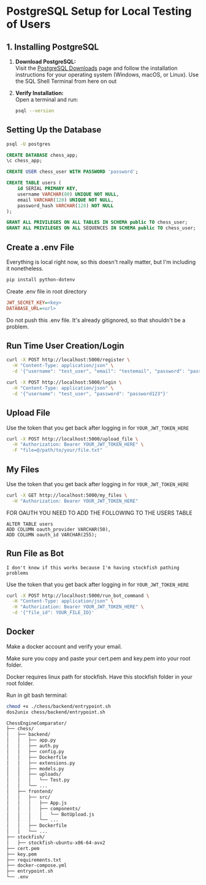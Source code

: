 # PostgreSQL Setup for Local Testing of Users

## 1. Installing PostgreSQL

1. **Download PostgreSQL:**  
   Visit the [PostgreSQL Downloads](https://www.postgresql.org/download/) page and follow the installation instructions for your operating system (Windows, macOS, or Linux).
   Use the SQL Shell Terminal from here on out

2. **Verify Installation:**  
   Open a terminal and run:
   ```bash
   psql --version
   ```

## Setting Up the Database
```bash 
psql -U postgres
```

```sql
CREATE DATABASE chess_app;
\c chess_app;
```

```sql
CREATE USER chess_user WITH PASSWORD 'password';
```

```sql
CREATE TABLE users (
    id SERIAL PRIMARY KEY,
    username VARCHAR(80) UNIQUE NOT NULL,
    email VARCHAR(120) UNIQUE NOT NULL,
    password_hash VARCHAR(128) NOT NULL
);
```

```sql
GRANT ALL PRIVILEGES ON ALL TABLES IN SCHEMA public TO chess_user;
GRANT ALL PRIVILEGES ON ALL SEQUENCES IN SCHEMA public TO chess_user;
```

## Create a .env File
Everything is local right now, so this doesn't really matter, but I'm including it nonetheless. 
```bash
pip install python-dotenv
```
Create .env file in root directory  
```ini
JWT_SECRET_KEY=<key>
DATABASE_URL=<url>
```
Do not push this .env file. It's already gitignored, so that shouldn't be a problem. 

## Run Time User Creation/Login
```bash
curl -X POST http://localhost:5000/register \
  -H "Content-Type: application/json" \
  -d '{"username": "test_user", "email": "testemail", "password": "password123"}'
```
```bash
curl -X POST http://localhost:5000/login \
  -H "Content-Type: application/json" \
  -d '{"username": "test_user", "password": "password123"}'
```

## Upload File
Use the token that you get back after logging in for `YOUR_JWT_TOKEN_HERE`
```bash
curl -X POST http://localhost:5000/upload_file \
  -H "Authorization: Bearer YOUR_JWT_TOKEN_HERE" \
  -F "file=@/path/to/your/file.txt"
```

## My Files
Use the token that you get back after logging in for `YOUR_JWT_TOKEN_HERE`
```bash 
curl -X GET http://localhost:5000/my_files \
  -H "Authorization: Bearer YOUR_JWT_TOKEN_HERE"
```
FOR OAUTH YOU NEED TO ADD THE FOLLOWING TO THE USERS TABLE
```
ALTER TABLE users 
ADD COLUMN oauth_provider VARCHAR(50),
ADD COLUMN oauth_id VARCHAR(255);
```

## Run File as Bot
`I don't know if this works because I'm having stockfish pathing problems`  

Use the token that you get back after logging in for `YOUR_JWT_TOKEN_HERE`
```bash
curl -X POST http://localhost:5000/run_bot_command \
  -H "Content-Type: application/json" \
  -H "Authorization: Bearer YOUR_JWT_TOKEN_HERE" \
  -d '{"file_id": YOUR_FILE_ID}'
```


## Docker 

Make a docker account and verify your email.  

Make sure you copy and paste your cert.pem and key.pem into your root folder.   

Docker requires linux path for stockfish. Have this stockfish folder in your root folder. 

Run in git bash terminal: 
```bash
chmod +x ./chess/backend/entrypoint.sh
dos2unix chess/backend/entrypoint.sh
```


```bash
ChessEngineComparator/
├── chess/
│   ├── backend/
│   │   ├── app.py
│   │   ├── auth.py
│   │   ├── config.py
│   │   ├── Dockerfile
│   │   ├── extensions.py
│   │   ├── models.py
│   │   ├── uploads/
│   │   │   └── Test.py
│   │   └── ...
│   ├── frontend/
│   │   ├── src/
│   │   │   ├── App.js
│   │   │   ├── components/
│   │   │   │   └── BotUpload.js
│   │   │   └── ...
│   │   ├── Dockerfile
│   │   └── ...
├── stockfish/
│   ├── stockfish-ubuntu-x86-64-avx2
├── cert.pem
├── key.pem
├── requirements.txt
├── docker-compose.yml
├── entrypoint.sh
└── .env
```